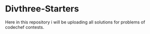 # Divthree-Starters

Here in this repository i will be uploading all solutions for problems of codechef contests.
